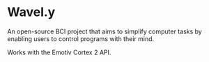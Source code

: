 # Wavel.y

An open-source BCI project that aims to simplify computer tasks by enabling users to control programs with their mind.

Works with the Emotiv Cortex 2 API.

